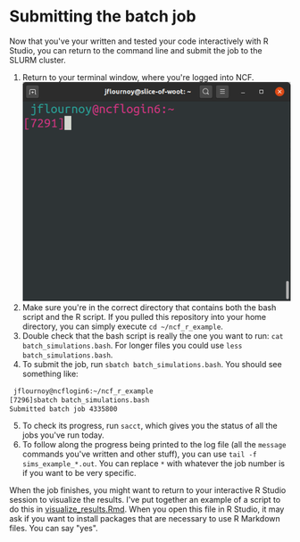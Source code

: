 # Submitting the batch job

Now that you've your written and tested your code interactively with R Studio, you can return to the command line and submit the job to the SLURM cluster.

1. Return to your terminal window, where you're logged into NCF.
  ![](img/terminal.png)
2. Make sure you're in the correct directory that contains both the bash script and the R script. If you pulled this repository into your home directory, you can simply execute `cd ~/ncf_r_example`.
3. Double check that the bash script is really the one you want to run: `cat batch_simulations.bash`. For longer files you could use `less batch_simulations.bash`.
4. To submit the job, run `sbatch batch_simulations.bash`. You should see something like:
  ```
   jflournoy@ncflogin6:~/ncf_r_example
  [7296]sbatch batch_simulations.bash 
  Submitted batch job 4335800
  ```
5. To check its progress, run `sacct`, which gives you the status of all the jobs you've run today.
6. To follow along the progress being printed to the log file (all the `message` commands you've written and other stuff), you can use `tail -f sims_example_*.out`. You can replace `*` with whatever the job number is if you want to be very specific.

When the job finishes, you might want to return to your interactive R Studio session to visualize the results. I've put together an example of a script to do this in [visualize_results.Rmd](visualize_results.Rmd). When you open this file in R Studio, it may ask if you want to install packages that are necessary to use R Markdown files. You can say "yes".
